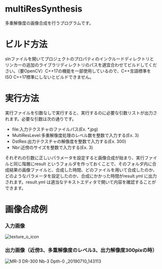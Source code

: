 # multiResSynthesis
多重解像度の画像合成を行うプログラムです。

# ビルド方法
slnファイルを開いてプロジェクトのプロパティのインクルードディレクトリとリンカーの追加のライブラリディレクトリのパスを適宜合わせてビルドしてください。（要OpenCV）C++17の機能を一部使用しているので、C++言語標準をISO C++17標準にしないとビルドできません。

# 実行方法
実行ファイルを引数なしで実行すると、実行するのに必要な引数リストが出力されます。必要な引数は次の通りです。

- file:入力テクスチャのファイルパス(Ex. *.jpg)
- MultiResLevel:多重解像度処理のレベル数を整数で入力する(Ex. 3)
- DstRes:出力テクスチャの解像度を整数で入力する(Ex. 300)
- Nbr:近傍のサイズを整数で入力する(Ex. 3)

それぞれの引数に正しいパラメータを設定すると画像合成が始まり、実行ファイルと同じ階層にresult というフォルダを作っておくことで、そのフォルダ内に合成結果の画像ファイルと、合成した時間、どのファイルを用いて合成したのか、どのようなパラメータを設定したのか、合成にかかった時間がresult.yml に出力されます。result.yml は適当なテキストエディタで開いて内容を確認することができます。

# 画像合成例
### 入力画像
![texture_o_icon](https://user-images.githubusercontent.com/52233620/61359719-e66e9880-a8b7-11e9-9a68-14fac80f2684.jpg)
### 出力画像（近傍3、多重解像度のレベル3、出力解像度300pixの時）
![MR-3 DR-300 Nb-3 Dpth-0 _20190710_143113](https://user-images.githubusercontent.com/52233620/61360107-b5db2e80-a8b8-11e9-82f9-e090b9ed9409.png)

